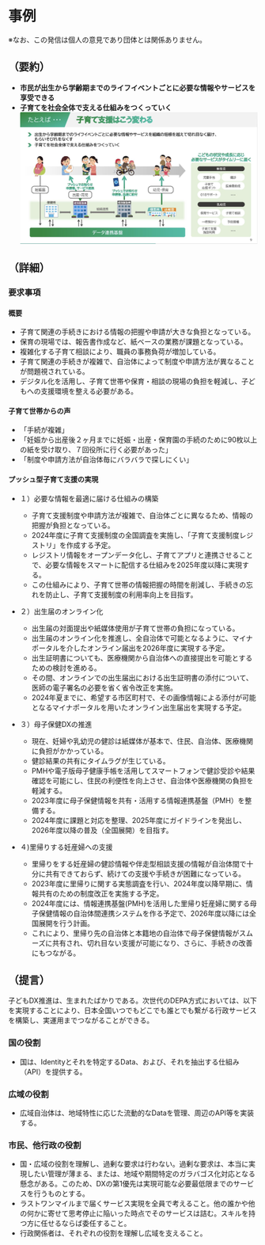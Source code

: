 # 事例
※なお、この発信は個人の意見であり団体とは関係ありません。

## （要約）
- <B>市民が出生から学齢期までのライフイベントごとに必要な情報やサービスを享受できる
- 子育てを社会全体で支える仕組みをつくっていく</B>
![](../images/sam03_子育て.png)

## （詳細）
### 要求事項
#### 概要
- 子育て関連の手続きにおける情報の把握や申請が大きな負担となっている。
- 保育の現場では、報告書作成など、紙ベースの業務が課題となっている。
- 複雑化する子育て相談により、職員の事務負荷が増加している。
- 子育て関連の手続きが複雑で、自治体によって制度や申請方法が異なることが問題視されている。
- デジタル化を活用し、子育て世帯や保育・相談の現場の負担を軽減し、子どもへの支援環境を整える必要がある。

#### 子育て世帯からの声
- 「手続が複雑」
- 「妊娠から出産後２ヶ月までに妊娠・出産・保育園の手続のために90枚以上の紙を受け取り、７回役所に行く必要があった」
- 「制度や申請方法が自治体毎にバラバラで探しにくい」

#### プッシュ型子育て支援の実現
- １）必要な情報を最適に届ける仕組みの構築
  - 子育て支援制度や申請方法が複雑で、自治体ごとに異なるため、情報の把握が負担となっている。
  - 2024年度に子育て支援制度の全国調査を実施し、「子育て支援制度レジストリ」を作成する予定。
  - レジストリ情報をオープンデータ化し、子育てアプリと連携させることで、必要な情報をスマートに配信する仕組みを2025年度以降に実現する。
  - この仕組みにより、子育て世帯の情報把握の時間を削減し、手続きの忘れを防止し、子育て支援制度の利用率向上を目指す。

- ２）出生届のオンライン化
  - 出生届の対面提出や紙媒体使用が子育て世帯の負担になっている。
  - 出生届のオンライン化を推進し、全自治体で可能となるように、マイナポータルを介したオンライン届出を2026年度に実現する予定。
  - 出生証明書についても、医療機関から自治体への直接提出を可能とするための検討を進める。
  - その間、オンラインでの出生届出における出生証明書の添付について、医師の電子署名の必要を省く省令改正を実施。
  - 2024年夏までに、希望する市区町村で、その画像情報による添付が可能となるマイナポータルを用いたオンライン出生届出を実現する予定。

- ３）母子保健DXの推進
  - 現在、妊婦や乳幼児の健診は紙媒体が基本で、住民、自治体、医療機関に負担がかかっている。
  - 健診結果の共有にタイムラグが生じている。
  - PMHや電子版母子健康手帳を活用してスマートフォンで健診受診や結果確認を可能にし、住民の利便性を向上させ、自治体や医療機関の負担を軽減する。
  - 2023年度に母子保健情報を共有・活用する情報連携基盤（PMH）を整備する。
  - 2024年度に課題と対応を整理、2025年度にガイドラインを発出し、2026年度以降の普及（全国展開）を目指す。

- ４)里帰りする妊産婦への支援
    - 里帰りをする妊産婦の健診情報や伴走型相談支援の情報が自治体間で十分に共有できておらず、続けての支援や手続きが困難になっている。
    - 2023年度に里帰りに関する実態調査を行い、2024年度以降早期に、情報共有のための制度改正を実施する予定。
    - 2024年度には、情報連携基盤(PMH)を活用した里帰り妊産婦に関する母子保健情報の自治体間連携システムを作る予定で、2026年度以降には全国展開を行う計画。
    - これにより、里帰り先の自治体と本籍地の自治体で母子保健情報がスムーズに共有され、切れ目ない支援が可能になり、さらに、手続きの改善にもつながる。

## （提言）
子どもDX推進は、生まれたばかりである。次世代のDEPA方式においては、以下を実現することにより、日本全国いつでもどこでも誰とでも繋がる行政サービスを構築し、実運用までつながることができる。

### 国の役割
- 国は、Identityとそれを特定するData、および、それを抽出する仕組み（API）を提供する。
### 広域の役割
- 広域自治体は、地域特性に応じた流動的なDataを管理、周辺のAPI等を実装する。
### 市民、他行政の役割
- 国・広域の役割を理解し、過剰な要求は行わない。過剰な要求は、本当に実現したい管理が薄まる、または、地域や期間特定のガラバゴス化対応となる懸念がある。このため、DXの第1優先は実現可能な必要最低限までのサービスを行うものとする。
- ラストワンマイルまで届くサービス実現を全員で考えること。他の誰かや他の何かに寄せて思考停止に陥いった時点でそのサービスは詰む。スキルを持つ方に任せるならば委任すること。
- 行政関係者は、それぞれの役割を理解し広域を支えること。


